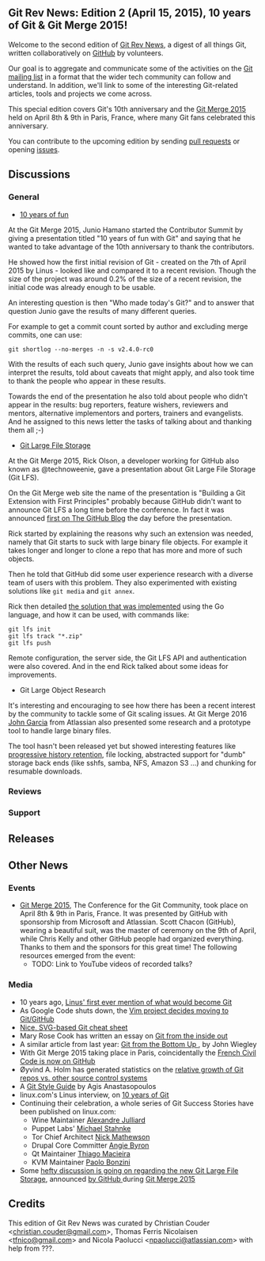 
## Git Rev News: Edition 2 (April 15, 2015), 10 years of Git & Git Merge 2015!

Welcome to the second edition of [Git Rev News](http://git.github.io/rev_news/rev_news.html),
a digest of all things Git, written collaboratively
on [GitHub](https://github.com/git/git.github.io) by volunteers.

Our goal is to aggregate and communicate
some of the activities on the [Git mailing list](mailto:git@vger.kernel.org)
in a format that the wider tech community can follow
and understand. In addition, we'll link to some of the interesting Git-related
articles, tools and projects we come across.

This special edition covers Git's 10th anniversary and the [Git Merge
2015](git-merge.com) held on April 8th & 9th in Paris, France, where many Git
fans celebrated this anniversary.

You can contribute to the upcoming edition by sending [pull
requests](https://github.com/git/git.github.io/pulls) or opening
[issues](https://github.com/git/git.github.io/issues).

## Discussions

### General

* [10 years of fun](https://docs.google.com/presentation/d/1sc1xsG9vrRahcckD8WwYeK355SvQH7NSchKH07icJtk/pub)

At the Git Merge 2015, Junio Hamano started the Contributor Summit by giving a
presentation titled "10 years of fun with Git" and saying that he wanted to
take advantage of the 10th anniversary to thank the contributors.

He showed how the first initial revision of Git - created on the 7th of April
2015 by Linus - looked like and compared it to a recent revision. Though the
size of the project was around 0.2% of the size of a recent revision, the
initial code was already enough to be usable.

An interesting question is then "Who made today's Git?" and to answer
that question Junio gave the results of many different queries.

For example to get a commit count sorted by author and excluding merge
commits, one can use:

```
git shortlog --no-merges -n -s v2.4.0-rc0
```

With the results of each such query, Junio gave insights about how we
can interpret the results, told about caveats that might apply, and
also took time to thank the people who appear in these results.

Towards the end of the presentation he also told about people who
didn't appear in the results: bug reporters, feature wishers,
reviewers and mentors, alternative implementors and porters, trainers
and evangelists. And he assigned to this news letter the tasks of
talking about and thanking them all ;-)

* [Git Large File Storage](https://git-lfs.github.com/)

At the Git Merge 2015, Rick Olson, a developer working for GitHub also
known as @technoweenie, gave a presentation about Git Large File
Storage (Git LFS).

On the Git Merge web site the name of the presentation is "Building a
Git Extension with First Principles" probably because GitHub didn't
want to announce Git LFS a long time before the conference. In fact it
was announced [first on The GitHub Blog](https://github.com/blog/1986-announcing-git-large-file-storage-lfs)
the day before the presentation.

Rick started by explaining the reasons why such an extension was
needed, namely that Git starts to suck with large binary file
objects. For example it takes longer and longer to clone a repo that
has more and more of such objects.

Then he told that GitHub did some user experience research with a
diverse team of users with this problem. They also experimented with
existing solutions like `git media` and `git annex`.

Rick then detailed [the solution that was
implemented](https://github.com/github/git-lfs/blob/master/docs/spec.md)
using the Go language, and how it can be used, with commands like:

```
git lfs init
git lfs track "*.zip"
git lfs push
```

Remote configuration, the server side, the Git LFS API and authentication were
also covered. And in the end Rick talked about some ideas for improvements.

* Git Large Object Research

It's interesting and encouraging to see how there has been a recent interest by the community to tackle some of Git scaling issues. At Git Merge 2016 [John Garcia](https://twitter.com/bitbucketeer) from Atlassian also presented some research and a prototype tool to handle large binary files.

The tool hasn't been released yet but showed interesting features like
[progressive history
retention](https://twitter.com/tarkasteve/status/586180588245229569), file
locking, abstracted support for "dumb" storage back ends (like sshfs, samba,
NFS, Amazon S3 ...) and chunking for resumable downloads.

### Reviews

### Support

## Releases

## Other News

### Events

* [Git Merge 2015](http://git-merge.com/), The Conference for the Git
Community, took place on April 8th & 9th in Paris, France. It was presented by
GitHub with sponsorship from Microsoft and Atlassian. Scott Chacon (GitHub),
wearing a beautiful suit, was the master of ceremony on the 9th of April, while
Chris Kelly and other GitHub people had organized everything.
Thanks to them and the sponsors for this great time!
The following resources emerged from the event:
  * TODO: Link to YouTube videos of recorded talks?

### Media

* 10 years ago, [Linus' first ever mention of what would become Git
  ](https://news.ycombinator.com/item?id=9264088)
* As Google Code shuts down, the [Vim project decides moving to Git/GitHub
  ](https://news.ycombinator.com/item?id=9263193)
* [Nice, SVG-based Git cheat sheet
  ](https://rawgit.com/pastjean/git-cheat-sheet/master/git-cheat-sheet.svg)
* Mary Rose Cook has written an essay on [Git from the inside out
  ](http://maryrosecook.com/blog/post/git-from-the-inside-out)
* A similar article from last year: [Git from the Bottom Up
  ](https://jwiegley.github.io/git-from-the-bottom-up/), by John Wiegley
* With Git Merge 2015 taking place in Paris, coincidentally the [French Civil
  Code is now on GitHub](https://github.com/steeve/france.code-civil)
* Øyvind A. Holm has generated statistics on the [relative growth of Git repos
  vs. other source control systems](https://github.com/sunny256/openhub-repositories)
* A [Git Style Guide](https://github.com/agis-/git-style-guide) by Agis
  Anastasopoulos
* linux.com's Linus interview, on [10 years of Git
  ](http://www.linux.com/news/featured-blogs/185-jennifer-cloer/821541-10-years-of-git-an-interview-with-git-creator-linus-torvalds)
* Continuing their celebration, a whole series of Git Success Stories have been
  published on linux.com:
  * Wine Maintainer [Alexandre Julliard](https://www.linux.com/news/featured-blogs/200-libby-clark/822789-git-success-stories-and-tips-from-wine-maintainer-alexandre-julliard)
  * Puppet Labs' [Michael Stahnke](https://www.linux.com/news/featured-blogs/200-libby-clark/822555-git-success-stories-and-tips-from-puppet-labs-michael-stahnke)
  * Tor Chief Architect [Nick Mathewson](https://www.linux.com/news/featured-blogs/200-libby-clark/822528-git-success-stories-and-tips-from-tors-chief-architect-nick-mathewson)
  * Drupal Core Committer [Angie Byron](https://www.linux.com/news/featured-blogs/200-libby-clark/822227-git-success-stories-and-tips-from-drupal-core-committer-angie-byron)
  * Qt Maintainer [Thiago Macieira](https://www.linux.com/news/featured-blogs/200-libby-clark/821948-git-success-stories-and-tips-from-qt-maintainer-thiago-macieira)
  * KVM Maintainer [Paolo Bonzini](https://www.linux.com/news/featured-blogs/200-libby-clark/821899-git-success-stories-and-tips-from-kvm-maintainer-paolo-bonzini)
* Some [hefty discussion is going on regarding the new Git Large File Storage](
    https://news.ycombinator.com/item?id=9343021), announced [by GitHub
    ](https://github.com/blog/1986-announcing-git-large-file-storage-lfs) during
    [Git Merge 2015](http://git-merge.com/)

## Credits

This edition of Git Rev News was curated by Christian Couder &lt;<christian.couder@gmail.com>&gt;, Thomas Ferris Nicolaisen &lt;<tfnico@gmail.com>&gt; and Nicola Paolucci &lt;<npaolucci@atlassian.com>&gt; with help from ???.
